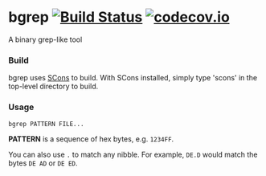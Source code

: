 bgrep [![Build Status](https://travis-ci.org/JonathonReinhart/bgrep.svg?branch=master)](https://travis-ci.org/JonathonReinhart/bgrep) [![codecov.io](https://codecov.io/github/JonathonReinhart/bgrep/coverage.svg?branch=master)](https://codecov.io/github/JonathonReinhart/bgrep?branch=master)
=====

A binary grep-like tool


### Build

bgrep uses [SCons](http://scons.org/) to build. With SCons installed,
simply type 'scons' in the top-level directory to build.


### Usage

```
bgrep PATTERN FILE...
```

**PATTERN** is a sequence of hex bytes, e.g.  `1234FF`.

You can also use `.` to match any nibble. For example,
`DE.D` would match the bytes `DE AD` or `DE ED`.
